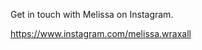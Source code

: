 Get in touch with Melissa on Instagram.

<a href='https://www.instagram.com/melissa.wraxall'>https://www.instagram.com/melissa.wraxall</a>
